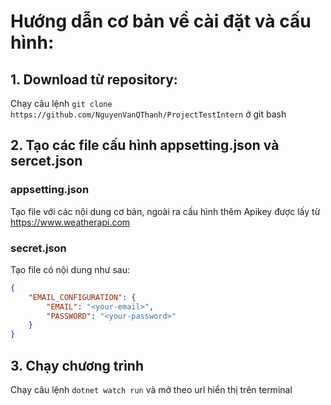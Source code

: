 # Hướng dẫn cơ bản về cài đặt và cấu hình:
## 1. Download từ repository:
Chạy câu lệnh 
`git clone https://github.com/NguyenVanQThanh/ProjectTestIntern`
ở git bash
## 2. Tạo các file cấu hình appsetting.json và sercet.json
### appsetting.json
Tạo file với các nội dung cơ bản, ngoài ra cấu hình thêm Apikey được lấy từ  https://www.weatherapi.com
### secret.json
Tạo file có nội dung như sau: </br>
```json
{
    "EMAIL_CONFIGURATION": {
        "EMAIL": "<your-email>",
        "PASSWORD": "<your-password>"
    }
}
```
## 3. Chạy chương trình
Chạy câu lệnh `dotnet watch run` và mở theo url hiển thị trên terminal

